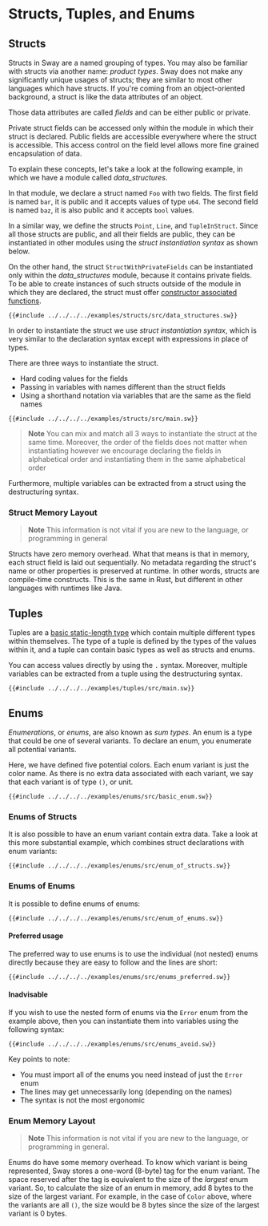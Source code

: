 # Structs, Tuples, and Enums

## Structs

<!-- This section should explain structs in Sway -->
<!-- structs:example:start -->
Structs in Sway are a named grouping of types. You may also be familiar with structs via another name: _product types_. Sway does not make any significantly unique usages of structs; they are similar to most other languages which have structs. If you're coming from an object-oriented background, a struct is like the data attributes of an object.

Those data attributes are called _fields_ and can be either public or private.

Private struct fields can be accessed only within the module in which their struct is declared. Public fields are accessible everywhere where the struct is accessible. This access control on the field level allows more fine grained encapsulation of data.

<!-- structs:example:end -->

To explain these concepts, let's take a look at the following example, in which we have a module called _data_structures_.

In that module, we declare a struct named `Foo` with two fields. The first field is named `bar`, it is public and it accepts values of type `u64`. The second field is named `baz`, it is also public and it accepts `bool` values.

In a similar way, we define the structs `Point`, `Line`, and `TupleInStruct`. Since all those structs are public, and all their fields are public, they can be instantiated in other modules using the _struct instantiation syntax_ as shown below.

On the other hand, the struct `StructWithPrivateFields` can be instantiated only within the _data_structures_ module, because it contains private fields. To be able to create instances of such structs outside of the module in which they are declared, the struct must offer [constructor associated functions](methods_and_associated_functions.md#constructors).

```sway
{{#include ../../../../examples/structs/src/data_structures.sw}}
```

<!-- This section should explain how to instantiate a struct in Sway -->
<!-- new_struct:example:start -->
In order to instantiate the struct we use _struct instantiation syntax_, which is very similar to the declaration syntax except with expressions in place of types.

There are three ways to instantiate the struct.

- Hard coding values for the fields
- Passing in variables with names different than the struct fields
- Using a shorthand notation via variables that are the same as the field names
<!-- new_struct:example:end -->

```sway
{{#include ../../../../examples/structs/src/main.sw}}
```

> **Note**
> You can mix and match all 3 ways to instantiate the struct at the same time.
> Moreover, the order of the fields does not matter when instantiating however we encourage declaring the fields in alphabetical order and instantiating them in the same alphabetical order

Furthermore, multiple variables can be extracted from a struct using the destructuring syntax.

### Struct Memory Layout

> **Note**
> This information is not vital if you are new to the language, or programming in general

Structs have zero memory overhead. What that means is that in memory, each struct field is laid out sequentially. No metadata regarding the struct's name or other properties is preserved at runtime. In other words, structs are compile-time constructs. This is the same in Rust, but different in other languages with runtimes like Java.

## Tuples

<!-- This section should explain what tuples are and how to access tuple values -->
<!-- tuples:example:start -->
Tuples are a [basic static-length type](./built_in_types.md#tuple-types) which contain multiple different types within themselves. The type of a tuple is defined by the types of the values within it, and a tuple can contain basic types as well as structs and enums.

You can access values directly by using the `.` syntax. Moreover, multiple variables can be extracted from a tuple using the destructuring syntax.
<!-- tuples:example:end -->

```sway
{{#include ../../../../examples/tuples/src/main.sw}}
```

## Enums

<!-- This section should explain what enums are -->
<!-- enums:example:start -->
_Enumerations_, or _enums_, are also known as _sum types_. An enum is a type that could be one of several variants. To declare an enum, you enumerate all potential variants.
<!-- enums:example:end -->

Here, we have defined five potential colors. Each enum variant is just the color name. As there is no extra data associated with each variant, we say that each variant is of type `()`, or unit.

```sway
{{#include ../../../../examples/enums/src/basic_enum.sw}}
```

### Enums of Structs

It is also possible to have an enum variant contain extra data. Take a look at this more substantial example, which combines struct declarations with enum variants:

```sway
{{#include ../../../../examples/enums/src/enum_of_structs.sw}}
```

### Enums of Enums

It is possible to define enums of enums:

```sway
{{#include ../../../../examples/enums/src/enum_of_enums.sw}}
```

#### Preferred usage

The preferred way to use enums is to use the individual (not nested) enums directly because they are easy to follow and the lines are short:

```sway
{{#include ../../../../examples/enums/src/enums_preferred.sw}}
```

#### Inadvisable

If you wish to use the nested form of enums via the `Error` enum from the example above, then you can instantiate them into variables using the following syntax:

```sway
{{#include ../../../../examples/enums/src/enums_avoid.sw}}
```

Key points to note:

- You must import all of the enums you need instead of just the `Error` enum
- The lines may get unnecessarily long (depending on the names)
- The syntax is not the most ergonomic

### Enum Memory Layout

> **Note**
> This information is not vital if you are new to the language, or programming in general.

Enums do have some memory overhead. To know which variant is being represented, Sway stores a one-word (8-byte) tag for the enum variant. The space reserved after the tag is equivalent to the size of the _largest_ enum variant. So, to calculate the size of an enum in memory, add 8 bytes to the size of the largest variant. For example, in the case of `Color` above, where the variants are all `()`, the size would be 8 bytes since the size of the largest variant is 0 bytes.
